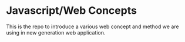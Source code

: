 # Javascript/Web Concepts

This is the repo to introduce a various web concept and method we are using in new generation web application.
